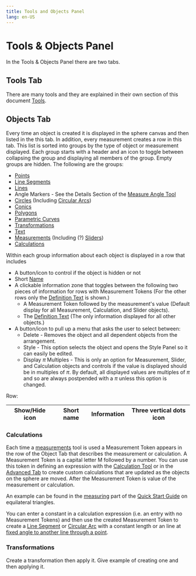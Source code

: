 ```yaml
---
title: Tools and Objects Panel
lang: en-US
---
```


# Tools & Objects Panel

In the Tools & Objects Panel there are two tabs.

## Tools Tab

There are many tools and they are explained in their own section of this document
[Tools](/tools/).

## Objects Tab

Every time an object is created it is displayed in the sphere canvas and then listed in the this tab. In addition, every measurement creates a row in this tab. This list is sorted into groups by the type of object or measurement displayed. Each group starts with a header and an icon to toggle between collapsing the group and displaying all members of the group. Empty groups are hidden. The following are the groups:

- [Points](/tools/basic.html#point)
- [Line Segments](/tools/basic.html#line-segment)
- [Lines](/tools/basic.html#line)
- Angle Markers - See the Details Section of the [Measure Angle Tool](/tools/measurement.html#angle)
- [Circles](/tools/basic.html#circle) (Including [Circular Arcs](/tools/advanced.html#circular-arc))
- [Conics](/tools/conic.html)
- [Polygons](/tools/basic.html#polygon-too-hard)
- [Parametric Curves](/tools/advanced.html#parametric-curve-user-defined)
- [Transformations](/tools/transformation.html)
- [Text](/tools/basic.html#text)
- [Measurements](/tools/measurement.html) (Including (?) [Sliders](/tools/measurement.html#slider))
- [Calculations](/tools/measurement.html#calculation)

Within each group information about each object is displayed in a row that includes

- A button/icon to control if the object is hidden or not
- Short [Name](/userguide/stylepanel.html#name)
- A clickable information zone that toggles between the following two pieces of information for rows with Measurement Tokens (For the other rows only the [Definition Text](/userguide/stylepanel.html#definition-text) is shown.)
  - A Measurement Token followed by the measurement's value (Default display for all Measurement, Calculation, and Slider objects).
  - The [Definition Text](/userguide/stylepanel.html#definition-text) (The only information displayed for all other objects.)
- A button/icon to pull up a menu that asks the user to select between:
  - Delete - Removes the object and all dependent objects from the arrangement.
  - Style - This option selects the object and opens the Style Panel so it can easily be edited.
  - Display $\pi$ Multiples - This is only an option for Measurement, Slider, and Calculation objects and controls if the value is displayed should be in multiples of $\pi$. By default, all displayed values are multiples of $\pi$ and so are always postpended with a $\pi$ unless this option is changed.

Row:

| Show/Hide icon | Short name | Information | Three vertical dots icon |
| -------------- | ---------- | ----------- | ------------------------ |


### Calculations

Each time a [measurements](/tools/measurement.html) tool is used a Measurement Token appears in the row of the Object Tab that describes the measurement or calculation. A Measurement Token is a capital letter M followed by a number. You can use this token in defining an expression with the [Calculation Tool](/tools/measurement.html#calculation) or in the [Advanced Tab](/userguide/stylepanel.html#advanced-tab) to create custom calculations that are updated as the objects on the sphere are moved. After the Measurement Token is value of the measurement or calculation.

An example can be found in the [measuring](/quickstart/measure.html#_3-use-the-calculation-row) part of the [Quick Start Guide](/quickstart/) on equilateral triangles.

<!-- Do I need a second example?
Here is a second example verifies that for a right triangle $ABC$ with right angle at side lengths $a$, $b:

- Clear the sphere by selecting the New Option on the blah blah menu.
- Create a circle using the [Circle Tool](/tools/basic.html#circle).
- Measure the distance between the center point of the circle and the point on the circle using the [Distance Tool](/tools/measurement.html#distance). Notice that a new row in the Measurement Section of the Objects Tab is created and that the Measurement Token M1 is displayed. -->

You can enter a constant in a calculation expression (i.e. an entry with no Measurement Tokens) and then use the created Measurement Token to create a [Line Segment](/tools/basic.html#line-segment) or [Circular Arc](/tools/advanced.html#circular-arc) with a constant length or an line at [fixed angle to another line through a point](/tools/measuredobject.html#measured-angle-line).

### Transformations

Create a transformation then apply it. Give example of creating one and then applying it.
